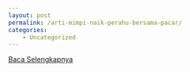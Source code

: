 ```yaml
---
layout: post
permalink: /arti-mimpi-naik-perahu-bersama-pacar/
categories:
    - Uncategorized
---
```


[Baca Selengkapnya](/10)
